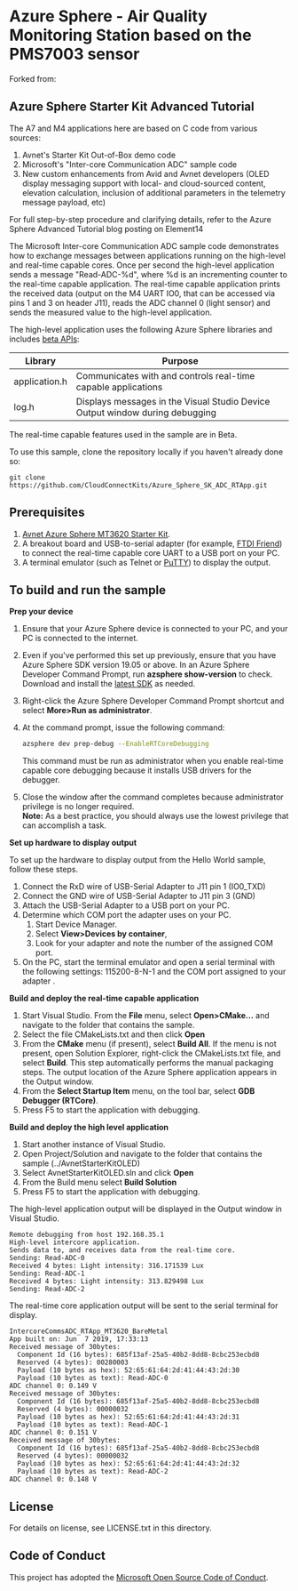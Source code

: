 # Azure Sphere - Air Quality Monitoring Station based on the PMS7003 sensor

Forked from:

## Azure Sphere Starter Kit Advanced Tutorial

The A7 and M4 applications here are based on C code from various sources:
1) Avnet's Starter Kit Out-of-Box demo code 
2) Microsoft's "Inter-core Communication ADC" sample code 
3) New custom enhancements from Avid and Avnet developers (OLED display messaging support with local- and cloud-sourced content, elevation calculation, inclusion of additional parameters in the telemetry message payload, etc)  

For full step-by-step procedure and clarifying details, refer to the Azure Sphere Advanced Tutorial blog posting on Element14

The Microsoft Inter-core Communication ADC sample code demonstrates how to exchange messages between applications running on the high-level and real-time capable cores. Once per second the high-level application sends a message "Read-ADC-%d", where %d is an incrementing counter to the real-time capable application. The real-time capable application prints the received data (output on the M4 UART IO0, that can be accessed via pins 1 and 3 on header J11), reads the ADC channel 0 (light sensor) and sends the measured value to the high-level application.

The high-level application uses the following Azure Sphere libraries and includes [beta APIs](https://docs.microsoft.com/azure-sphere/app-development/use-beta):

|Library   |Purpose  |
|---------|---------|
|application.h |Communicates with and controls real-time capable applications |
|log.h |Displays messages in the Visual Studio Device Output window during debugging |

The real-time capable features used in the sample are in Beta.

To use this sample, clone the repository locally if you haven't already done so:

```
git clone https://github.com/CloudConnectKits/Azure_Sphere_SK_ADC_RTApp.git
```

## Prerequisites

1. [Avnet Azure Sphere MT3620 Starter Kit](http://cloudconnectkits.org/product/azure-sphere-starter-kit).
1. A breakout board and USB-to-serial adapter (for example, [FTDI Friend](https://www.digikey.com/catalog/en/partgroup/ftdi-friend/60311)) to connect the real-time capable core UART to a USB port on your PC. 
1. A terminal emulator (such as Telnet or [PuTTY](https://www.chiark.greenend.org.uk/~sgtatham/putty/.)) to display the output.


## To build and run the sample

**Prep your device**

1. Ensure that your Azure Sphere device is connected to your PC, and your PC is connected to the internet.
1. Even if you've performed this set up previously, ensure that you have Azure Sphere SDK version 19.05 or above. In an Azure Sphere Developer Command Prompt, run **azsphere show-version** to check. Download and install the [latest SDK](https://aka.ms/AzureSphereSDKDownload) as needed.
1. Right-click the Azure Sphere Developer Command Prompt shortcut and select **More&gt;Run as administrator**.
1. At the command prompt, issue the following command:
   ```sh
   azsphere dev prep-debug --EnableRTCoreDebugging
   ```

   This command must be run as administrator when you enable real-time capable core debugging because it installs USB drivers for the debugger.
1. Close the window after the command completes because administrator privilege is no longer required.  
    **Note:** As a best practice, you should always use the lowest privilege that can accomplish a task.

**Set up hardware to display output**

To set up the hardware to display output from the Hello World sample, follow these steps.
1. Connect the RxD wire of USB-Serial Adapter to J11 pin 1 (IO0_TXD)
1. Connect the GND wire of USB-Serial Adapter to J11 pin 3 (GND)
1. Attach the USB-Serial Adapter to a USB port on your PC.
1. Determine which COM port the adapter uses on your PC.
    1. Start Device Manager. 
    1. Select **View&gt;Devices by container**, 
    1. Look for your adapter and note the number of the assigned COM port.
1. On the PC, start the terminal emulator and open a serial terminal with the following settings: 115200-8-N-1 and the COM port assigned to your adapter .

**Build and deploy the real-time capable application**
  
1. Start Visual Studio. From the **File** menu, select **Open&gt;CMake...** and navigate to the folder that contains the sample.
1. Select the file CMakeLists.txt and then click **Open**
1. From the **CMake** menu (if present), select **Build All**. If the menu is not present, open Solution Explorer, right-click the CMakeLists.txt file, and select **Build**. This step automatically performs the manual packaging steps. The output location of the Azure Sphere application appears in the Output window.
1. From the **Select Startup Item** menu, on the tool bar, select **GDB Debugger (RTCore)**.
1. Press F5 to start the application with debugging.

**Build and deploy the high level application**
1. Start another instance of Visual Studio.
1. Open Project/Solution and navigate to the folder that contains the sample (../AvnetStarterKitOLED)
1. Select AvnetStarterKitOLED.sln and click **Open**
1. From the Build menu select **Build Solution**
1. Press F5 to start the application with debugging.

The high-level application output will be displayed in the Output window in Visual Studio.
```
Remote debugging from host 192.168.35.1
High-level intercore application.
Sends data to, and receives data from the real-time core.
Sending: Read-ADC-0
Received 4 bytes: Light intensity: 316.171539 Lux
Sending: Read-ADC-1
Received 4 bytes: Light intensity: 313.829498 Lux
Sending: Read-ADC-2
```

The real-time core application output will be sent to the serial terminal for display.
```
IntercoreCommsADC_RTApp_MT3620_BareMetal
App built on: Jun  7 2019, 17:33:13
Received message of 30bytes:
  Component Id (16 bytes): 685f13af-25a5-40b2-8dd8-8cbc253ecbd8
  Reserved (4 bytes): 00280003
  Payload (10 bytes as hex): 52:65:61:64:2d:41:44:43:2d:30
  Payload (10 bytes as text): Read-ADC-0
ADC channel 0: 0.149 V
Received message of 30bytes:
  Component Id (16 bytes): 685f13af-25a5-40b2-8dd8-8cbc253ecbd8
  Reserved (4 bytes): 00000032
  Payload (10 bytes as hex): 52:65:61:64:2d:41:44:43:2d:31
  Payload (10 bytes as text): Read-ADC-1
ADC channel 0: 0.151 V
Received message of 30bytes:
  Component Id (16 bytes): 685f13af-25a5-40b2-8dd8-8cbc253ecbd8
  Reserved (4 bytes): 00000032
  Payload (10 bytes as hex): 52:65:61:64:2d:41:44:43:2d:32
  Payload (10 bytes as text): Read-ADC-2
ADC channel 0: 0.148 V
```
## License
For details on license, see LICENSE.txt in this directory.

## Code of Conduct
This project has adopted the [Microsoft Open Source Code of Conduct](https://opensource.microsoft.com/codeofconduct/).
